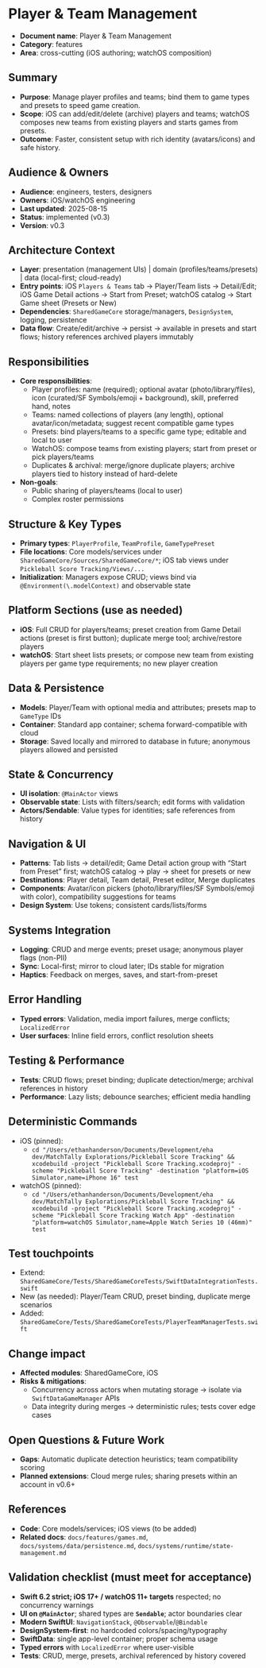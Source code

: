 # Player & Team Management

- **Document name**: Player & Team Management
- **Category**: features
- **Area**: cross-cutting (iOS authoring; watchOS composition)

## Summary

- **Purpose**: Manage player profiles and teams; bind them to game types and presets to speed game creation.
- **Scope**: iOS can add/edit/delete (archive) players and teams; watchOS composes new teams from existing players and starts games from presets.
- **Outcome**: Faster, consistent setup with rich identity (avatars/icons) and safe history.

## Audience & Owners

- **Audience**: engineers, testers, designers
- **Owners**: iOS/watchOS engineering
- **Last updated**: 2025-08-15
- **Status**: implemented (v0.3)
- **Version**: v0.3

## Architecture Context

- **Layer**: presentation (management UIs) | domain (profiles/teams/presets) | data (local-first; cloud-ready)
- **Entry points**: iOS `Players & Teams` tab → Player/Team lists → Detail/Edit; iOS Game Detail actions → Start from Preset; watchOS catalog → Start Game sheet (Presets or New)
- **Dependencies**: `SharedGameCore` storage/managers, `DesignSystem`, logging, persistence
- **Data flow**: Create/edit/archive → persist → available in presets and start flows; history references archived players immutably

## Responsibilities

- **Core responsibilities**:
  - Player profiles: name (required); optional avatar (photo/library/files), icon (curated/SF Symbols/emoji + background), skill, preferred hand, notes
  - Teams: named collections of players (any length), optional avatar/icon/metadata; suggest recent compatible game types
  - Presets: bind players/teams to a specific game type; editable and local to user
  - WatchOS: compose teams from existing players; start from preset or pick players/teams
  - Duplicates & archival: merge/ignore duplicate players; archive players tied to history instead of hard-delete
- **Non-goals**:
  - Public sharing of players/teams (local to user)
  - Complex roster permissions

## Structure & Key Types

- **Primary types**: `PlayerProfile`, `TeamProfile`, `GameTypePreset`
- **File locations**: Core models/services under `SharedGameCore/Sources/SharedGameCore/*`; iOS tab views under `Pickleball Score Tracking/Views/...`
- **Initialization**: Managers expose CRUD; views bind via `@Environment(\.modelContext)` and observable state

## Platform Sections (use as needed)

- **iOS**: Full CRUD for players/teams; preset creation from Game Detail actions (preset is first button); duplicate merge tool; archive/restore players
- **watchOS**: Start sheet lists presets; or compose new team from existing players per game type requirements; no new player creation

## Data & Persistence

- **Models**: Player/Team with optional media and attributes; presets map to `GameType` IDs
- **Container**: Standard app container; schema forward-compatible with cloud
- **Storage**: Saved locally and mirrored to database in future; anonymous players allowed and persisted

## State & Concurrency

- **UI isolation**: `@MainActor` views
- **Observable state**: Lists with filters/search; edit forms with validation
- **Actors/Sendable**: Value types for identities; safe references from history

## Navigation & UI

- **Patterns**: Tab lists → detail/edit; Game Detail action group with “Start from Preset” first; watchOS catalog → play → sheet for presets or new
- **Destinations**: Player detail, Team detail, Preset editor, Merge duplicates
- **Components**: Avatar/icon pickers (photo/library/files/SF Symbols/emoji with color), compatibility suggestions for teams
- **Design System**: Use tokens; consistent cards/lists/forms

## Systems Integration

- **Logging**: CRUD and merge events; preset usage; anonymous player flags (non-PII)
- **Sync**: Local-first; mirror to cloud later; IDs stable for migration
- **Haptics**: Feedback on merges, saves, and start-from-preset

## Error Handling

- **Typed errors**: Validation, media import failures, merge conflicts; `LocalizedError`
- **User surfaces**: Inline field errors, conflict resolution sheets

## Testing & Performance

- **Tests**: CRUD flows; preset binding; duplicate detection/merge; archival references in history
- **Performance**: Lazy lists; debounce searches; efficient media handling

## Deterministic Commands

- iOS (pinned):
  - `cd "/Users/ethanhanderson/Documents/Development/eha dev/MatchTally Explorations/Pickleball Score Tracking" && xcodebuild -project "Pickleball Score Tracking.xcodeproj" -scheme "Pickleball Score Tracking" -destination "platform=iOS Simulator,name=iPhone 16" test`
- watchOS (pinned):
  - `cd "/Users/ethanhanderson/Documents/Development/eha dev/MatchTally Explorations/Pickleball Score Tracking" && xcodebuild -project "Pickleball Score Tracking.xcodeproj" -scheme "Pickleball Score Tracking Watch App" -destination "platform=watchOS Simulator,name=Apple Watch Series 10 (46mm)" test`

## Test touchpoints

- Extend: `SharedGameCore/Tests/SharedGameCoreTests/SwiftDataIntegrationTests.swift`
- New (as needed): Player/Team CRUD, preset binding, duplicate merge scenarios
- Added: `SharedGameCore/Tests/SharedGameCoreTests/PlayerTeamManagerTests.swift`

## Change impact

- **Affected modules**: SharedGameCore, iOS
- **Risks & mitigations**:
  - Concurrency across actors when mutating storage → isolate via `SwiftDataGameManager` APIs
  - Data integrity during merges → deterministic rules; tests cover edge cases

## Open Questions & Future Work

- **Gaps**: Automatic duplicate detection heuristics; team compatibility scoring
- **Planned extensions**: Cloud merge rules; sharing presets within an account in v0.6+

## References

- **Code**: Core models/services; iOS views (to be added)
- **Related docs**: `docs/features/games.md`, `docs/systems/data/persistence.md`, `docs/systems/runtime/state-management.md`

## Validation checklist (must meet for acceptance)

- **Swift 6.2 strict; iOS 17+ / watchOS 11+ targets** respected; no concurrency warnings
- **UI on `@MainActor`**; shared types are **`Sendable`**; actor boundaries clear
- **Modern SwiftUI**: `NavigationStack`, `@Observable`/`@Bindable`
- **DesignSystem-first**: no hardcoded colors/spacing/typography
- **SwiftData**: single app-level container; proper schema usage
- **Typed errors** with `LocalizedError` where user-visible
- **Tests**: CRUD, merge, presets, archival referenced by history covered
